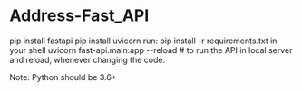 # Address-Fast_API

pip install fastapi
pip install uvicorn
run: pip install -r requirements.txt in your shell
uvicorn fast-api.main:app --reload        # to run the API in local server and reload, whenever changing the code.

Note: Python should be 3.6+
